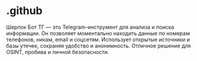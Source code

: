 # .github
Шерлок Бот ТГ — это Telegram-инструмент для анализа и поиска информации. Он позволяет моментально находить данные по номерам телефонов, никам, email и соцсетям. Использует открытые источники и базы утечек, сохраняя удобство и анонимность. Отличное решение для OSINT, пробива и личной безопасности.
